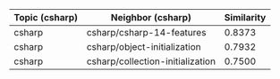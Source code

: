| Topic (csharp) | Neighbor (csharp) | Similarity |
|-------------|-------------------|------------|
| csharp | csharp/csharp-14-features | 0.8373 |
| csharp | csharp/object-initialization | 0.7932 |
| csharp | csharp/collection-initialization | 0.7500 |
